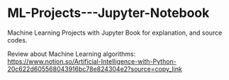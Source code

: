 # ML-Projects---Jupyter-Notebook
Machine Learning Projects with Jupyter Book for explanation, and source codes.

Review about Machine Learning algorithms:
https://www.notion.so/Artificial-Intelligence-with-Python-20c622d605568043916bc78e824304e2?source=copy_link
